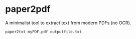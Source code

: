 # paper2pdf

A minimalist tool to extract text from modern PDFs (no OCR). 

```
paper2txt myPDF.pdf outputfile.txt
```

